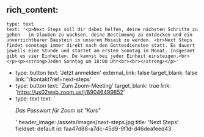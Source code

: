 rich_content:
  -
    type: text
    text: '<p>Next Steps soll dir dabei helfen, deine nächsten Schritte zu gehen - im Glauben zu wachsen, deine Bestimmung zu entdecken und ein unverzichtbarer Baustein in unserem Mosaik zu werden. <br>Next Steps findet sonntags immer direkt nach den Gottesdiensten statt. Es dauert jeweils eine Stunde und startet am ersten Sonntag im Monat. Insgesamt gibt es vier Einheiten. Du kannst bei jeder Einheit einsteigen.<br></p><p><strong>Jeden Sonntag um 18:00 Uhr<br><br></strong></p>'
  -
    type: button
    text: 'Jetzt anmelden'
    external_link: false
    target_blank: false
    link: '/kontakt?ref=next-steps'
  -
    type: button
    text: 'Zum Zoom-Meeting'
    target_blank: true
    link: 'https://us02web.zoom.us/j/89046499852'
  -
    type: text
    text: '<p><em>Das Passwort für Zoom ist "Kurs"</em></p>'
header_image: /assets/images/next-steps.jpg
title: 'Next Steps'
fieldset: default
id: faa47d88-a7dc-45d9-9f1d-d46deafeed43

